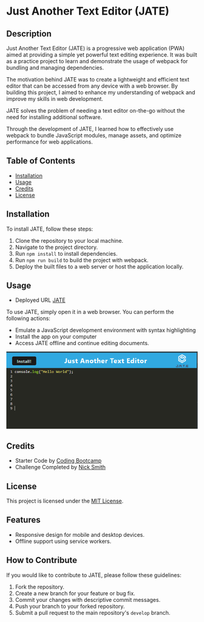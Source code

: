 # Just Another Text Editor (JATE)

## Description

Just Another Text Editor (JATE) is a progressive web application (PWA) aimed at providing a simple yet powerful text editing experience. It was built as a practice project to learn and demonstrate the usage of webpack for bundling and managing dependencies.

The motivation behind JATE was to create a lightweight and efficient text editor that can be accessed from any device with a web browser. By building this project, I aimed to enhance my understanding of webpack and improve my skills in web development.

JATE solves the problem of needing a text editor on-the-go without the need for installing additional software. 

Through the development of JATE, I learned how to effectively use webpack to bundle JavaScript modules, manage assets, and optimize performance for web applications.

## Table of Contents

- [Installation](#installation)
- [Usage](#usage)
- [Credits](#credits)
- [License](#license)

## Installation

To install JATE, follow these steps:

1. Clone the repository to your local machine.
2. Navigate to the project directory.
3. Run `npm install` to install dependencies.
4. Run `npm run build` to build the project with webpack.
5. Deploy the built files to a web server or host the application locally.

## Usage

- Deployed URL [JATE](https://just-another-text-editor-okfw.onrender.com/)

To use JATE, simply open it in a web browser. You can perform the following actions:

- Emulate a JavaScript development environment with syntax highlighting
- Install the app on your computer
- Access JATE offline and continue editing documents.

![JATE Screenshot](client/src/images/screenshot.PNG)

## Credits
- Starter Code by [Coding Bootcamp](https://github.com/coding-boot-camp)
- Challenge Completed by [Nick Smith](https://github.com/nicklearning)

## License

This project is licensed under the [MIT License](LICENSE).

## Features

- Responsive design for mobile and desktop devices.
- Offline support using service workers.

## How to Contribute

If you would like to contribute to JATE, please follow these guidelines:

1. Fork the repository.
2. Create a new branch for your feature or bug fix.
3. Commit your changes with descriptive commit messages.
4. Push your branch to your forked repository.
5. Submit a pull request to the main repository's `develop` branch.

